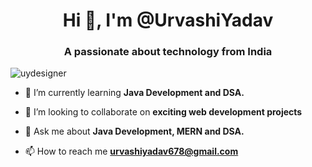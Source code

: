 <h1 align="center">Hi 👋, I'm @UrvashiYadav</h1>
<h3 align="center"> A passionate about technology from India</h3>
<!-- <img align="right" alt="coding" width="400" src="https://media.tenor.com/IF2JdxzmyN4AAAAi/coding-girl.gif" > -->

<p align="left"> <img src="https://komarev.com/ghpvc/?username=uydesigner&label=Profile%20views&color=0e75b6&style=flat" alt="uydesigner" /> </p>

- 🌱 I’m currently learning **Java Development and DSA.**

- 👯 I’m looking to collaborate on **exciting web development projects**

- 💬 Ask me about **Java Development, MERN and DSA.**

- 📫 How to reach me **urvashiyadav678@gmail.com**



